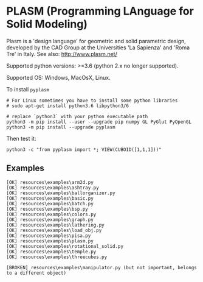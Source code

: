 # PLASM (Programming LAnguage for Solid Modeling)

Plasm is a 'design language' for geometric and solid parametric design, 
developed by the CAD Group at the Universities 'La Sapienza' and 'Roma Tre' in Italy. See also: http://www.plasm.net/

Supported python versions: >=3.6 (python 2.x no longer supported).

Supported OS: Windows, MacOsX, Linux. 

To install `pyplasm`

```
# For Linux sometimes you have to install some python libraries 
# sudo apt-get install python3.6 libpython3/6

# replace `python3` with your python executable path
python3 -m pip install --user --upgrade pip numpy GL PyGlut PyOpenGL 
python3 -m pip install --upgrade pyplasm
```

<!--
DISABLED: problems on github actions

If you are using `conda` python:

```
conda install numpy pyopengl freeglut
conda install -c conda-forge libglu # if this fails just ignore it
conda install --channel scrgiorgio pyplasm
```
-->

Then test it:

```
python3 -c "from pyplasm import *; VIEW(CUBOID([1,1,1]))"
```

## Examples

```
[OK] resources\examples\arm2d.py
[OK] resources\examples\ashtray.py
[OK] resources\examples\ballorganizer.py
[OK] resources\examples\basic.py
[OK] resources\examples\batch.py
[OK] resources\examples\bsp.py
[OK] resources\examples\colors.py
[OK] resources\examples\graph.py
[OK] resources\examples\lathering.py
[OK] resources\examples\load_obj.py
[OK] resources\examples\pisa.py
[OK] resources\examples\plasm.py
[OK] resources\examples\rotational_solid.py
[OK] resources\examples\temple.py
[OK] resources\examples\threecubes.py

[BROKEN] resources\examples\manipulator.py (but not important, belongs to a different object)
```

<!--
////////////////////////////////////////////////////////////////////////
## Commit CI (only for developers

Edit file `src/xgepy/setup.py` and increment the VERSION.

```
TAG=...write the same value of VERSION here...
git commit -a -m "New tag" && git tag -a $TAG -m "$TAG" && git push origin $TAG && git push origin
```

 -->


